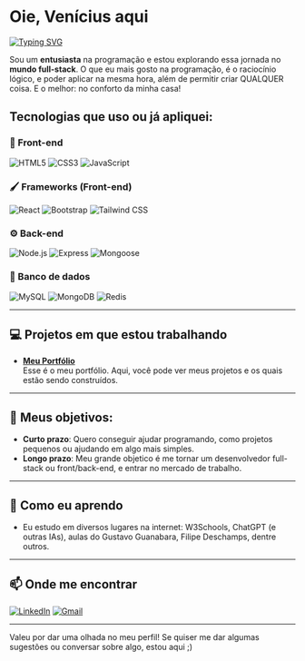 # Oie, Venícius aqui

[![Typing SVG](https://readme-typing-svg.demolab.com/?color=a663cc&size=35&center=true&vCenter=true&width=1000&lines=Tenho+18+anos;Sou+do+litoral+brasileiro;Sou+dev+Full-Stack;I+Love+Coding+:%29)](https://git.io/typing-svg)

Sou um **entusiasta** na programação e estou explorando essa jornada no **mundo full-stack**. O que eu mais gosto na programação, é o raciocínio lógico, e poder aplicar na mesma hora, além de permitir criar QUALQUER coisa. E o melhor: no conforto da minha casa!

## Tecnologias que uso ou já apliquei:

### 🎨 Front-end
![HTML5](https://img.shields.io/badge/HTML5-E34F26?style=for-the-badge&logo=html5&logoColor=white)
![CSS3](https://img.shields.io/badge/CSS3-1572B6?style=for-the-badge&logo=css3&logoColor=white)
![JavaScript](https://img.shields.io/badge/JavaScript-F7DF1E?style=for-the-badge&logo=javascript&logoColor=black)

### 🖌️ Frameworks (Front-end)
![React](https://img.shields.io/badge/React-61DAFB?style=for-the-badge&logo=react&logoColor=black)
![Bootstrap](https://img.shields.io/badge/Bootstrap-7952B3?style=for-the-badge&logo=bootstrap&logoColor=white)
![Tailwind CSS](https://img.shields.io/badge/Tailwind_CSS-38B2AC?style=for-the-badge&logo=tailwind-css&logoColor=white)

### ⚙️ Back-end
![Node.js](https://img.shields.io/badge/Node.js-339933?style=for-the-badge&logo=nodedotjs&logoColor=white)
![Express](https://img.shields.io/badge/Express-000000?style=for-the-badge&logo=express&logoColor=white)
![Mongoose](https://img.shields.io/badge/Mongoose-880000?style=for-the-badge&logo=mongodb&logoColor=white)

### 🎲 Banco de dados
![MySQL](https://img.shields.io/badge/MySQL-4479A1?style=for-the-badge&logo=mysql&logoColor=white)
![MongoDB](https://img.shields.io/badge/MongoDB-47A248?style=for-the-badge&logo=mongodb&logoColor=white)
![Redis](https://img.shields.io/badge/Redis-DC382D?style=for-the-badge&logo=redis&logoColor=white)


---

## 💻 Projetos em que estou trabalhando

- **[Meu Portfólio](https://veniciusportfolio.netlify.app)**  
Esse é o meu portfólio. Aqui, você pode ver meus projetos e os quais estão sendo construídos.

---

## 🎯 Meus objetivos:

- **Curto prazo**: Quero conseguir ajudar programando, como projetos pequenos ou ajudando em algo mais simples.
- **Longo prazo**: Meu grande objetico é me tornar um desenvolvedor full-stack ou front/back-end, e entrar no mercado de trabalho.

---

## 📘 Como eu aprendo

- Eu estudo em diversos lugares na internet: W3Schools, ChatGPT (e outras IAs), aulas do Gustavo Guanabara, Filipe Deschamps, dentre outros.

---

## 📫 Onde me encontrar

[![LinkedIn](https://img.shields.io/badge/LinkedIn-%230077B5.svg?style=for-the-badge&logo=linkedin&logoColor=white)](https://www.linkedin.com/in/venícius-silva-b05183357)
[![Gmail](https://img.shields.io/badge/Gmail-D14836?style=for-the-badge&logo=gmail&logoColor=white)](mailto:miguelsilva8v@gmail.com)

---

Valeu por dar uma olhada no meu perfil! Se quiser me dar algumas sugestões ou conversar sobre algo, estou aqui ;)
